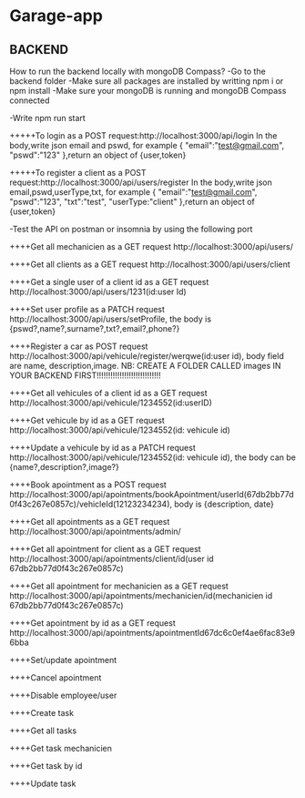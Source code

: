 # Garage-app

## BACKEND

How to run the backend locally with mongoDB Compass?
-Go to the backend folder
-Make sure all packages are installed by writting npm i or npm install
-Make sure your mongoDB is running and mongoDB Compass connected

-Write npm run start

+++++To login as a POST request:http://localhost:3000/api/login
In the body,write json email and pswd, for example
{
"email":"test@gmail.com",
"pswd":"123"
},return an object of {user,token}

+++++To register a client as a POST request:http://localhost:3000/api/users/register
In the body,write json email,pswd,userType,txt, for example
{
"email":"test@gmail.com",
"pswd":"123",
"txt":"test",
"userType:"client"
},return an object of {user,token}

-Test the API on postman or insomnia by using the following port

++++Get all mechanicien as a GET request
http://localhost:3000/api/users/

++++Get all clients as a GET request
http://localhost:3000/api/users/client

++++Get a single user of a client id as a GET request
http://localhost:3000/api/users/1231(id:user Id)

++++Set user profile as a PATCH request
http://localhost:3000/api/users/setProfile, the body is {pswd?,name?,surname?,txt?,email?,phone?}

++++Register a car as POST request
http://localhost:3000/api/vehicule/register/werqwe(id:user id), body field are name, description,image. NB: CREATE A FOLDER CALLED images IN YOUR BACKEND FIRST!!!!!!!!!!!!!!!!!!!!!!!!!!!!

++++Get all vehicules of a client id as a GET request
http://localhost:3000/api/vehicule/1234552(id:userID)

++++Get vehicule by id as a GET request
http://localhost:3000/api/vehicule/1234552(id: vehicule id)

++++Update a vehicule by id as a PATCH request
http://localhost:3000/api/vehicule/1234552(id: vehicule id), the body can be {name?,description?,image?}

++++Book apointment as a POST request
http://localhost:3000/api/apointments/bookApointment/userId(67db2bb77d0f43c267e0857c)/vehicleId(12123234234), body is {description, date}

++++Get all apointments as a GET request
http://localhost:3000/api/apointments/admin/

++++Get all apointment for client as a GET request
http://localhost:3000/api/apointments/client/id(user id 67db2bb77d0f43c267e0857c)

++++Get all apointment for mechanicien as a GET request
http://localhost:3000/api/apointments/mechanicien/id(mechanicien id 67db2bb77d0f43c267e0857c)

++++Get apointment by id as a GET request
http://localhost:3000/api/apointments/apointmentId67dc6c0ef4ae6fac83e96bba

++++Set/update apointment

++++Cancel apointment

++++Disable employee/user

++++Create task

++++Get all tasks

++++Get task mechanicien

++++Get task by id

++++Update task
